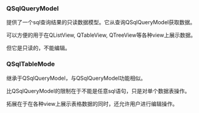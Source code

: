 ### QSqlQueryModel

提供了一个sql查询结果的只读数据模型。它从查询QSqlQueryModel获取数据。

可以方便的用于在QListView, QTableView, QTreeView等各种view上展示数据。

但它是只读的，不能编辑。

 

### QSqlTableMode

继承于QSqlQueryModel，与QSqlQueryModel功能相似。

比QSqlQueryModel的限制在于不能是任意sql语句，只是对单个数据表操作。

拓展在于在各种view上展示表格数据的同时，还允许用户进行编辑操作。